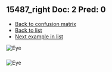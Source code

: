 ## 15487_right Doc: 2 Pred: 0
- [Back to confusion matrix](https://github.com/juliandewit/kaggle_retinopathy/blob/master/matrix.md)
- [Back to list](https://github.com/juliandewit/kaggle_retinopathy/blob/master/lists/20/list.md)
- [Next example in list](https://github.com/juliandewit/kaggle_retinopathy/blob/master/lists/20/15/155_right.md)

![Eye](https://retinopaty.blob.core.windows.net/size1024/15487_right_2.jpeg)

### 

![Eye]()
